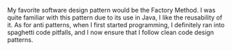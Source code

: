 My favorite software design pattern would be the Factory Method. I was quite familiar with this pattern due to its use in Java, I like the reusability of it.
As for anti patterns, when I first started programming, I definitely ran into spaghetti code pitfalls, and I now ensure that I follow clean code design patterns.
